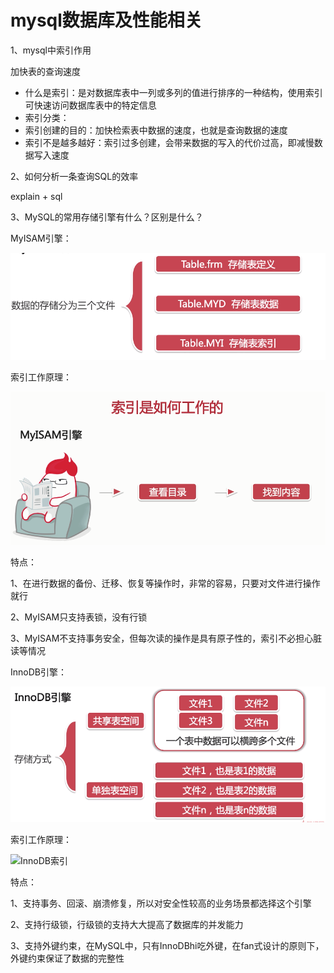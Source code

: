 # mysql数据库及性能相关

1、mysql中索引作用

加快表的查询速度

+ 什么是索引：是对数据库表中一列或多列的值进行排序的一种结构，使用索引可快速访问数据库表中的特定信息
+ 索引分类：
+ 索引创建的目的：加快检索表中数据的速度，也就是查询数据的速度
+ 索引不是越多越好：索引过多创建，会带来数据的写入的代价过高，即减慢数据写入速度

2、如何分析一条查询SQL的效率

explain + sql 

3、MySQL的常用存储引擎有什么？区别是什么？

MyISAM引擎：

![MyISAM](./image/MyISAM.png)

索引工作原理：

![MyISAM索引](./image/MyISAM索引.png)

特点：

1、在进行数据的备份、迁移、恢复等操作时，非常的容易，只要对文件进行操作就行

2、MyISAM只支持表锁，没有行锁

3、MyISAM不支持事务安全，但每次读的操作是具有原子性的，索引不必担心脏读等情况





InnoDB引擎：

![InnoDB](./image/InnoDB.png)

索引工作原理：

![InnoDB索引](./iamge/InnoDB索引.png)

特点：

1、支持事务、回滚、崩溃修复，所以对安全性较高的业务场景都选择这个引擎

2、支持行级锁，行级锁的支持大大提高了数据库的并发能力

3、支持外键约束，在MySQL中，只有InnoDBhi吃外键，在fan式设计的原则下，外键约束保证了数据的完整性